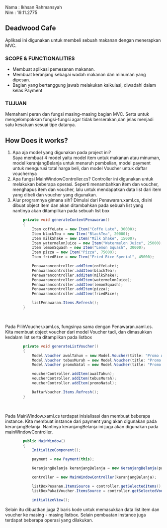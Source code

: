 ﻿Nama	: Ikhsan Rahmansyah<br>
Nim	: 19.11.2775


## Deadwood Cafe
Aplikasi ini digunakan untuk membeli sebuah makanan dengan menerapkan MVC.

### SCOPE & FUNCTIONALITIES
- Membuat aplikasi pemesanan makanan.
- Membuat keranjang sebagai wadah makanan dan minuman yang dipesan.
- Bagian yang bertanggung jawab melakukan kalkulasi, diwadahi dalam kelas Payment

### TUJUAN
Memahami peran dan fungsi masing-masing bagian MVC. Serta untuk mengelompokkan fungsi-fungsi 
agar tidak berserakan,dan jelas menjadi satu kesatuan sesuai tipe datanya. 

## How Does it works?
1. Apa aja model yang digunakan pada project ini? <br>
    Saya membuat 4 model yaitu model item untuk makanan atau minuman, model keranjangBelanja untuk menaruh pembelian, model payment untuk 
mengurusi total harga beli, dan model Voucher untuk daftar vouchernya
2. Apa fungsi MainWindowController.cs?
Controller ini digunakan untuk melakukan beberapa operasi. Seperti menambahkan item dan voucher, menghapus item dan voucher, lalu untuk mendapatkan data list
dari item yang dibeli dan voucher yang digunakan.
3. Alur programnya gimana sih?
 Dimulai dari Penawaran.xaml.cs, disini dibuat object item dan akan ditambahkan pada sebuah list yang nantinya akan ditampilkan
pada sebuah list box

```csharp
        private void generateContentPenawaran()
        {
            Item coffeLate = new Item("Coffe Late", 30000);
            Item blackTea = new Item("BlackTea", 20000);
            Item milkShake = new Item("Milk Shake", 15000);
            Item watermelonJuice = new Item("Watermelon Juice", 25000);
            Item lemonSquash = new Item("Lemon Squash", 30000);
            Item pizza = new Item("Pizza", 75000);
            Item friedRice = new Item("Fried Rice Special", 45000);

            Penawarancontroller.addItem(coffeLate);
            Penawarancontroller.addItem(blackTea);
            Penawarancontroller.addItem(milkShake);
            Penawarancontroller.addItem(watermelonJuice);
            Penawarancontroller.addItem(lemonSquash);
            Penawarancontroller.addItem(pizza);
            Penawarancontroller.addItem(friedRice);

            listPenawaran.Items.Refresh();
        }
```

<br>

Pada PilihVoucher.xaml.cs, fungsinya sama dengan Penawaran.xaml.cs. Kita membuat object voucher dari model Voucher tadi, dan dimasukkan kedalam list serta ditampilkan pada listbox
```csharp
        private void generateListVoucher()
        {
            Model.Voucher awalTahun = new Model.Voucher(title: "Promo Awal Tahun Diskon 25%", discInPercent: 25);
            Model.Voucher tebusMurah = new Model.Voucher(title: "Promo Tebus Murah Diskon 30% atau max. 30.000", discInPercent: 30);
            Model.Voucher promoNatal = new Model.Voucher(title: "Promo Natal Potongan 10000", disc: 10000);

            voucherController.addItem(awalTahun);
            voucherController.addItem(tebusMurah);
            voucherController.addItem(promoNatal);

            DaftarVoucher.Items.Refresh();
        }
```

<br>

Pada MainWindow.xaml.cs terdapat inisialisasi dan membuat beberapa instance. Kita membuat instance dari payment yang
akan digunakan pada keranjangBelanja. Nantinya keranjangBelanja ini juga akan digunakan pada mainWindowController.

```csharp
        public MainWindow()
        {
            InitializeComponent();

            payment = new Payment(this);

            KeranjangBelanja keranjangBelanja = new KeranjangBelanja(payment, this);

            controller = new MainWindowController(keranjangBelanja);

            listBoxPesanan.ItemsSource = controller.getSelectedItems();
            listBoxPakaiVoucher.ItemsSource = controller.getSelectedVouchers();

            initializeView();

```

Selain itu dibuatkan juga 2 baris kode untuk memasukkan data list item dan voucher ke masing - masing listbox. Selain pembuatan instance
juga terdapat beberapa operasi yang dilakukan.